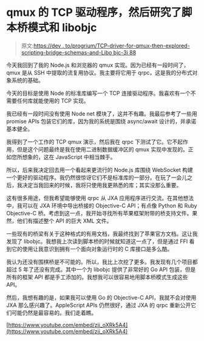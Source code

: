 # qmux 的 TCP 驱动程序，然后研究了脚本桥模式和 libobjc

> 原文:[https://dev . to/progrium/TCP-driver-for-qmux-then-explored-scripting-bridge-schemas-and-Libo bjc-3i 88](https://dev.to/progrium/tcp-driver-for-qmux-then-explored-scripting-bridge-schemas-and-libobjc-3i88)

今天我回到了我的 Node.js 和浏览器的 qmux 实现。因为已经有一段时间了，qmux 是从 SSH 中提取的流复用协议。我主要将它用于 qrpc，这是我的分布式对象系统的基础。

今天的目标是使用 Node 的标准库编写一个 TCP 连接驱动程序。我喜欢有一个不需要任何库就能使用的 TCP 实现。

我已经有一段时间没有使用 Node net 模块了，这并不有趣。我最后参考了一些用 promise APIs 包装它们的库，因为我的系统是围绕 async/await 设计的，并承诺基本健全。

我得到了一个工作的 TCP qmux 演示，然后我在 qrpc 下测试了它。它不起作用，但是这个问题最终是我在使用二进制数据缓冲区的 qmux 实现中发现的。正如您所想象的，这在 JavaScript 中相当棘手。

所以，后来我决定回去用一个看起来更流行的 Node.js 库围绕 WebSocket 构建一个更好的驱动程序。我仍然很惊讶它们不是标准库的一部分。在玩了一会儿之后，我决定当我回来的时候，我将只使用我更熟悉的库；其实没那么重要。

这有很多用途，但我希望能够使用 qrpc 从 JXA 应用程序进行交流。在其他想法中，我可以在 JXA 环境中导出桥接的 Objective-C API；有点像 Python 和 Ruby Objective-C 桥。考虑到这一点，我开始寻找所有苹果框架附带的桥支持文件。果然，他们有描述整个 API 的巨大 XML 文件。

一些现有的桥梁有关于这种格式的有用文档，我最终找到了苹果官方文档。这让我发现了 libobjc。我想我上次读到脚本桥的时候就知道这一点了，但是通过 FFI 看到它的使用让我意识到拥有一个面向对象运行时的 C 库接口是多么酷。

我认为还没有围棋桥是不可能的。所以，我比上次挖了更多。我发现有几个项目都超过 5 年了还没有完成。其中一个为 libobjc 提供了非常好的 Go API 包装，但是所有的框架 API 都是手工添加的。我想我可以很容易地用脚本桥模式生成这些 API。

然后，我想有趣的是，如果我可以使用 Go 的 Objective-C API，我就不会对使用 JXA 那么感兴趣了。AppleScript APIs 仍然很好，通过 JXA 的 qrpc 重新公开它们可能仍然是最容易的。我们走着瞧。

[https://www.youtube.com/embed/zjj_oXRk5A4](https://www.youtube.com/embed/zjj_oXRk5A4)